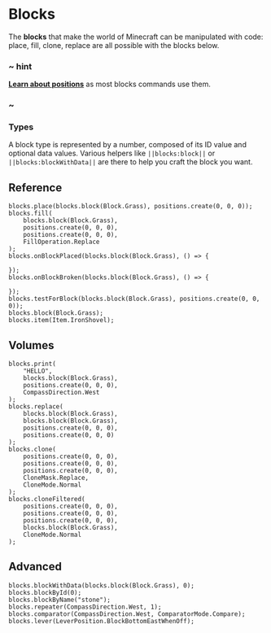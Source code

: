 # Blocks

The **blocks** that make the world of Minecraft can be manipulated with code: place, fill, clone, replace are all possible with the blocks below.

### ~ hint

**[Learn about positions](/reference/positions)** as most blocks commands use them.

### ~

### Types

A block type is represented by a number, composed of its ID value and optional data values. Various helpers like `||blocks:block||` or `||blocks:blockWithData||` are there to help you craft the block you want.

## Reference

```cards
blocks.place(blocks.block(Block.Grass), positions.create(0, 0, 0));
blocks.fill(
    blocks.block(Block.Grass),
    positions.create(0, 0, 0),
    positions.create(0, 0, 0),
    FillOperation.Replace
);
blocks.onBlockPlaced(blocks.block(Block.Grass), () => {

});
blocks.onBlockBroken(blocks.block(Block.Grass), () => {

});
blocks.testForBlock(blocks.block(Block.Grass), positions.create(0, 0, 0));
blocks.block(Block.Grass);
blocks.item(Item.IronShovel);
```

## Volumes

```cards
blocks.print(
    "HELLO",
    blocks.block(Block.Grass),
    positions.create(0, 0, 0),
    CompassDirection.West
);
blocks.replace(
    blocks.block(Block.Grass),
    blocks.block(Block.Grass),
    positions.create(0, 0, 0),
    positions.create(0, 0, 0)
);
blocks.clone(
    positions.create(0, 0, 0),
    positions.create(0, 0, 0),
    positions.create(0, 0, 0),
    CloneMask.Replace,
    CloneMode.Normal
);
blocks.cloneFiltered(
    positions.create(0, 0, 0),
    positions.create(0, 0, 0),
    positions.create(0, 0, 0),
    blocks.block(Block.Grass),
    CloneMode.Normal
);
```

## Advanced

```cards
blocks.blockWithData(blocks.block(Block.Grass), 0);
blocks.blockById(0);
blocks.blockByName("stone");
blocks.repeater(CompassDirection.West, 1);
blocks.comparator(CompassDirection.West, ComparatorMode.Compare);
blocks.lever(LeverPosition.BlockBottomEastWhenOff);
```